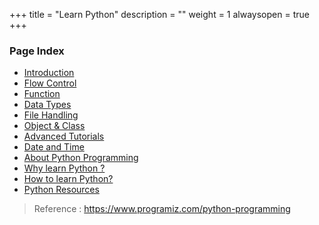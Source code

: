 +++
title = "Learn Python"
description = ""
weight = 1
alwaysopen = true
+++

### Page Index

-   [Introduction](https://www.programiz.com/python-programming#introduction "Introduction")
-   [Flow Control](https://www.programiz.com/python-programming#flow-control "Python Flow Control")
-   [Function](https://www.programiz.com/python-programming#functions "Python Functions")
-   [Data Types](https://www.programiz.com/python-programming#datatypes "Python Datatype")
-   [File Handling](https://www.programiz.com/python-programming#files "Python Files")
-   [Object & Class](https://www.programiz.com/python-programming#object-class "Python Object and Class")
-   [Advanced Tutorials](https://www.programiz.com/python-programming#advanced-topic "Python Advanced Tutorials")
-   [Date and Time](https://www.programiz.com/python-programming#date-time "Python Date and Time")
-   [About Python Programming](https://www.programiz.com/python-programming#about "About Python Programming")
-   [Why learn Python ?](https://www.programiz.com/python-programming#why "Why learn Python?")
-   [How to learn Python?](https://www.programiz.com/python-programming#how "How to learn Python?")
-   [Python Resources](https://www.programiz.com/python-programming#resources "Python Resources")


> Reference : https://www.programiz.com/python-programming


